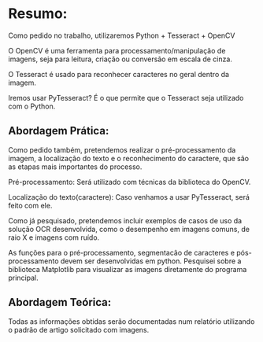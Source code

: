 # Resumo:

Como pedido no trabalho, utilizaremos Python + Tesseract + OpenCV

O OpenCV é uma ferramenta para processamento/manipulação de imagens, seja para leitura, criação ou conversão em escala de cinza.

O Tesseract é usado para reconhecer caracteres no geral dentro da imagem.

Iremos usar PyTesseract? É o que permite que o Tesseract seja utilizado com o Python.


## Abordagem Prática:

Como pedido também, pretendemos realizar o pré-processamento da imagem, a localização do texto e o reconhecimento do caractere, que são as etapas mais importantes do processo.

Pré-processamento: Será utilizado com técnicas da biblioteca do OpenCV.

Localização do texto(caractere): Caso venhamos a usar PyTesseract, será feito com ele.

Como já pesquisado, pretendemos incluir exemplos de casos de uso da solução OCR desenvolvida, como o desempenho em imagens comuns, de raio X e imagens com ruído.

As funções para o pré-processamento, segmentacão de caracteres e pós-processamento devem ser desenvolvidas em python. Pesquisei sobre a biblioteca Matplotlib para visualizar as imagens diretamente do programa principal.


## Abordagem Teórica:

Todas as informações obtidas serão documentadas num relatório utilizando o padrão de artigo solicitado com imagens.

